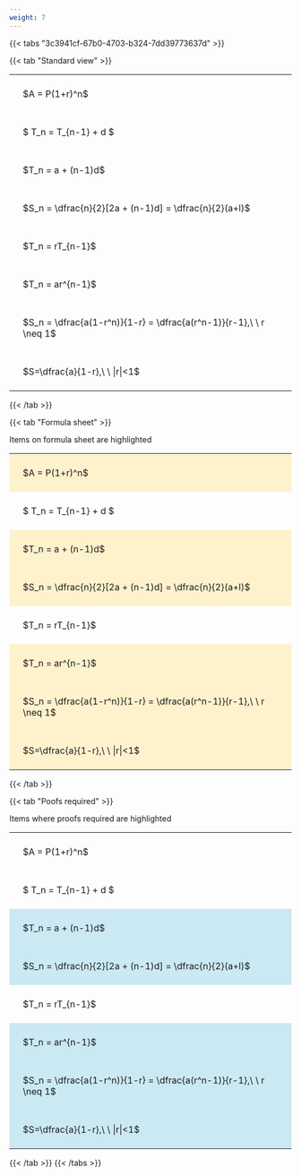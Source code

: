 ```yaml
---
weight: 7
---
```


{{< tabs "3c3941cf-67b0-4703-b324-7dd39773637d" >}}

{{< tab "Standard view" >}}

<style type="text/css">
#T_f0341 th.col_heading {
  text-align: left;
  font-size: 1em;
}
#T_f0341 td {
  text-align: left;
  font-size: 1em;
  padding: 1.5em;
}
</style>
<table id="T_f0341">
  <thead>
  </thead>
  <tbody>
    <tr>
      <td id="T_f0341_row0_col0" class="data row0 col0" >$A = P(1+r)^n$</td>
    </tr>
    <tr>
      <td id="T_f0341_row1_col0" class="data row1 col0" >$ T_n = T_{n-1} + d $</td>
    </tr>
    <tr>
      <td id="T_f0341_row2_col0" class="data row2 col0" >$T_n = a + (n-1)d$</td>
    </tr>
    <tr>
      <td id="T_f0341_row3_col0" class="data row3 col0" >$S_n = \dfrac{n}{2}[2a + (n-1)d] = \dfrac{n}{2}(a+l)$</td>
    </tr>
    <tr>
      <td id="T_f0341_row4_col0" class="data row4 col0" >$T_n = rT_{n-1}$</td>
    </tr>
    <tr>
      <td id="T_f0341_row5_col0" class="data row5 col0" >$T_n = ar^{n-1}$</td>
    </tr>
    <tr>
      <td id="T_f0341_row6_col0" class="data row6 col0" >$S_n = \dfrac{a(1-r^n)}{1-r} = \dfrac{a(r^n-1)}{r-1},\ \  r \neq 1$</td>
    </tr>
    <tr>
      <td id="T_f0341_row7_col0" class="data row7 col0" >$S=\dfrac{a}{1-r},\ \ |r|<1$</td>
    </tr>
  </tbody>
</table>
{{< /tab >}}

{{< tab "Formula sheet" >}}

Items on formula sheet are highlighted 
<br>
<style type="text/css">
#T_99c2f th.col_heading {
  text-align: left;
  font-size: 1em;
}
#T_99c2f td {
  text-align: left;
  font-size: 1em;
  padding: 1.5em;
}
#T_99c2f_row0_col0, #T_99c2f_row2_col0, #T_99c2f_row3_col0, #T_99c2f_row5_col0, #T_99c2f_row6_col0, #T_99c2f_row7_col0 {
  background-color: rgba(255,194,10, 0.2);
}
#T_99c2f_row1_col0, #T_99c2f_row4_col0 {
  background-color: rgba(0,0,0,0);
}
</style>
<table id="T_99c2f">
  <thead>
  </thead>
  <tbody>
    <tr>
      <td id="T_99c2f_row0_col0" class="data row0 col0" >$A = P(1+r)^n$</td>
    </tr>
    <tr>
      <td id="T_99c2f_row1_col0" class="data row1 col0" >$ T_n = T_{n-1} + d $</td>
    </tr>
    <tr>
      <td id="T_99c2f_row2_col0" class="data row2 col0" >$T_n = a + (n-1)d$</td>
    </tr>
    <tr>
      <td id="T_99c2f_row3_col0" class="data row3 col0" >$S_n = \dfrac{n}{2}[2a + (n-1)d] = \dfrac{n}{2}(a+l)$</td>
    </tr>
    <tr>
      <td id="T_99c2f_row4_col0" class="data row4 col0" >$T_n = rT_{n-1}$</td>
    </tr>
    <tr>
      <td id="T_99c2f_row5_col0" class="data row5 col0" >$T_n = ar^{n-1}$</td>
    </tr>
    <tr>
      <td id="T_99c2f_row6_col0" class="data row6 col0" >$S_n = \dfrac{a(1-r^n)}{1-r} = \dfrac{a(r^n-1)}{r-1},\ \  r \neq 1$</td>
    </tr>
    <tr>
      <td id="T_99c2f_row7_col0" class="data row7 col0" >$S=\dfrac{a}{1-r},\ \ |r|<1$</td>
    </tr>
  </tbody>
</table>
{{< /tab >}}

{{< tab "Poofs required" >}}

Items where proofs required are highlighted 
<br>
<style type="text/css">
#T_aaea3 th.col_heading {
  text-align: left;
  font-size: 1em;
}
#T_aaea3 td {
  text-align: left;
  font-size: 1em;
  padding: 1.5em;
}
#T_aaea3_row0_col0, #T_aaea3_row1_col0, #T_aaea3_row4_col0 {
  background-color: rgba(0,0,0,0);
}
#T_aaea3_row2_col0, #T_aaea3_row3_col0, #T_aaea3_row5_col0, #T_aaea3_row6_col0, #T_aaea3_row7_col0 {
  background-color: rgba(0,150,200, 0.2);
}
</style>
<table id="T_aaea3">
  <thead>
  </thead>
  <tbody>
    <tr>
      <td id="T_aaea3_row0_col0" class="data row0 col0" >$A = P(1+r)^n$</td>
    </tr>
    <tr>
      <td id="T_aaea3_row1_col0" class="data row1 col0" >$ T_n = T_{n-1} + d $</td>
    </tr>
    <tr>
      <td id="T_aaea3_row2_col0" class="data row2 col0" >$T_n = a + (n-1)d$</td>
    </tr>
    <tr>
      <td id="T_aaea3_row3_col0" class="data row3 col0" >$S_n = \dfrac{n}{2}[2a + (n-1)d] = \dfrac{n}{2}(a+l)$</td>
    </tr>
    <tr>
      <td id="T_aaea3_row4_col0" class="data row4 col0" >$T_n = rT_{n-1}$</td>
    </tr>
    <tr>
      <td id="T_aaea3_row5_col0" class="data row5 col0" >$T_n = ar^{n-1}$</td>
    </tr>
    <tr>
      <td id="T_aaea3_row6_col0" class="data row6 col0" >$S_n = \dfrac{a(1-r^n)}{1-r} = \dfrac{a(r^n-1)}{r-1},\ \  r \neq 1$</td>
    </tr>
    <tr>
      <td id="T_aaea3_row7_col0" class="data row7 col0" >$S=\dfrac{a}{1-r},\ \ |r|<1$</td>
    </tr>
  </tbody>
</table>
{{< /tab >}}
{{< /tabs >}}